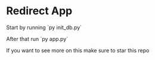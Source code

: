 <h1>Redirect App</h1>
<p>Start by running `py init_db.py`</p>
<p>After that run `py app.py`</p>

If you want to see more on this make sure to star this repo
